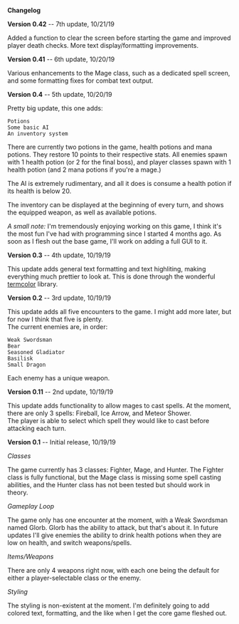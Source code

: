 **Changelog**

**Version 0.42** -- 7th update, 10/21/19

Added a function to clear the screen before starting the game and improved player death checks.
More text display/formatting improvements.


**Version 0.41** -- 6th update, 10/20/19

Various enhancements to the Mage class, such as a dedicated spell screen, and some formatting fixes for combat text output.


**Version 0.4** -- 5th update, 10/20/19

Pretty big update, this one adds:

    Potions
    Some basic AI
    An inventory system

There are currently two potions in the game, health potions and mana potions.  They restore 10 points to their respective stats.
All enemies spawn with 1 health potion (or 2 for the final boss), and player classes spawn with 1 health potion (and 2 mana potions if you're a mage.)  

The AI is extremely rudimentary, and all it does is consume a health potion if its health is below 20.

The inventory can be displayed at the beginning of every turn, and shows the equipped weapon, as well as available potions.

*A small note:* I'm tremendously enjoying working on this game, I think it's the most fun I've had with programming since I started 4 months ago.  As soon as I flesh out the base game, I'll work on adding a full GUI to it.   


**Version 0.3** -- 4th update, 10/19/19

This update adds general text formatting and text highliting, making everything much prettier to look at.  This is done through the 
wonderful <a href="https://pypi.org/project/termcolor/">termcolor</a> library.


**Version 0.2** -- 3rd update, 10/19/19

This update adds all five encounters to the game.  I might add more later, but for now I think that five is plenty.  
The current enemies are, in order:

    Weak Swordsman
    Bear
    Seasoned Gladiator
    Basilisk
    Small Dragon

Each enemy has a unique weapon.


**Version 0.11** -- 2nd update, 10/19/19

This update adds functionality to allow mages to cast spells.  At the moment, there are only 3 spells: Fireball, Ice Arrow, and Meteor Shower.  
The player is able to select which spell they would like to cast before attacking each turn.


**Version 0.1** -- Initial release, 10/19/19

*Classes*

The game currently has 3 classes: Fighter, Mage, and Hunter.  The Fighter class is fully functional, but the Mage class
is missing some spell casting abilities, and the Hunter class has not been tested but should work in theory.

*Gameplay Loop*

The game only has one encounter at the moment, with a Weak Swordsman named Glorb.  Glorb has the ability to attack, but that's about it.
In future updates I'll give enemies the ability to drink health potions when they are low on health, and switch weapons/spells.

*Items/Weapons*

There are only 4 weapons right now, with each one being the default for either a player-selectable class or the enemy.

*Styling* 

The styling is non-existent at the moment.  I'm definitely going to add colored text, formatting, and the like when I get the core game fleshed out.
